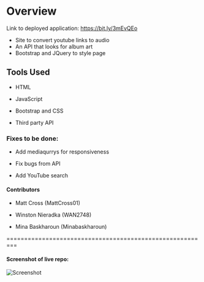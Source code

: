# Overview 

Link to deployed application: https://bit.ly/3mEvQEo

* Site to convert youtube links to audio 
* An API that looks for album art
* Bootstrap and JQuery to style page

## Tools Used

* HTML

* JavaScript

* Bootstrap and CSS

* Third party API

### Fixes to be done:

* Add mediaqurrys for responsiveness

* Fix bugs from API

* Add YouTube search 

#### Contributors

* Matt Cross (MattCross01)

* Winston Nieradka (WAN2748)

* Mina Baskharoun (Minabaskharoun)

=========================================================

#### Screenshot of live repo: 

![Screenshot](https://i.ibb.co/pPG26rd/mp3crazyss.png)
